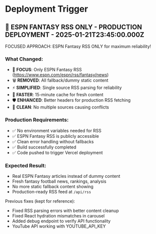 # Deployment Trigger

## 🏈 ESPN FANTASY RSS ONLY - PRODUCTION DEPLOYMENT - 2025-01-21T23:45:00.000Z

FOCUSED APPROACH: ESPN Fantasy RSS ONLY for maximum reliability!

### What Changed:
- 🎯 **FOCUS**: Only ESPN Fantasy RSS (https://www.espn.com/espn/rss/fantasy/news)
- 🗑️ **REMOVED**: All fallback/dummy static content 
- ⚡ **SIMPLIFIED**: Single source RSS parsing for reliability
- 🔄 **FASTER**: 15-minute cache for fresh content
- 🛡️ **ENHANCED**: Better headers for production RSS fetching
- 🧹 **CLEAN**: No multiple sources causing conflicts

### Production Requirements:
- ✅ No environment variables needed for RSS
- ✅ ESPN Fantasy RSS is publicly accessible
- ✅ Clean error handling without fallbacks
- ✅ Build successfully completed
- ✅ Code pushed to trigger Vercel deployment

### Expected Result:
- Real ESPN Fantasy articles instead of dummy content
- Fresh fantasy football news, rankings, analysis
- No more static fallback content showing
- Production-ready RSS feed at `/api/rss`

Previous fixes (kept for reference):
- Fixed RSS parsing errors with better content cleanup
- Fixed React hydration mismatches in carousel
- Added debug endpoint to verify API functionality
- YouTube API working with YOUTUBE_API_KEY